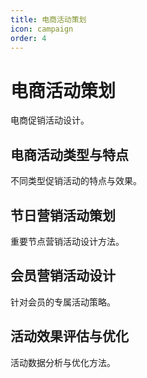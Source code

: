 ```yaml
---
title: 电商活动策划
icon: campaign
order: 4
---
```


# 电商活动策划

电商促销活动设计。

## 电商活动类型与特点

不同类型促销活动的特点与效果。

## 节日营销活动策划

重要节点营销活动设计方法。

## 会员营销活动设计

针对会员的专属活动策略。

## 活动效果评估与优化

活动数据分析与优化方法。

